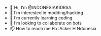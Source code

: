 - 👋 Hi, I’m @INDONESIAKIDRSA
- 👀 I’m interested in modding/hacking
- 🌱 I’m currently learning coding
- 💞️ I’m looking to collaborate on bots
- 📫 How to reach me Fb :Acker H Ndonesia

<!---
INDONESIAKIDRSA/INDONESIAKIDRSA is a ✨ special ✨ repository because its `README.md` (this file) appears on your GitHub profile.
You can click the Preview link to take a look at your changes.
--->
